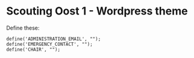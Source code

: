 # Scouting Oost 1 - Wordpress theme

Define these:

```
define('ADMINISTRATION_EMAIL', "");
define('EMERGENCY_CONTACT', "");
define('CHAIR', "");
```
